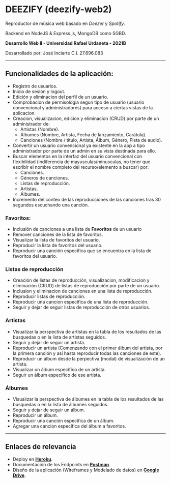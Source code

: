 # DEEZIFY (deezify-web2)

Reproductor de música web basado en *Deezer* y *Spotify*.

Backend en NodeJS & Express.js, MongoDB como SGBD.

**Desarrollo Web II - Universidad Rafael Urdaneta - 2021B**

Desarrollado por: José Inciarte C.I. 27.696.083

---

## Funcionalidades de la aplicación:

- Registro de usuarios.
- Inicio de sesión y logout.
- Edición y eliminacion del perfil de un usuario.
- Comprobacion de permisologia segun tipo de usuario (usuario convencional y administradores) para acceso a ciertas vistas de la aplicacion.
- Creacion, visualizacion, edicion y eliminacion (CRUD) por parte de un administrador de:
    - Artistas (Nombre).
    - Álbumes (Nombre, Artista, Fecha de lanzamiento, Carátula).
    - Canciones (Nombre / título, Artista, Álbum, Género, Pista de audio).
- Convertir un usuario convencional ya existente en la app a tipo administrador por parte de un admin en su vista destinada para ello.
- Buscar elementos en la interfaz del usuario convencional con flexibilidad (indiferencia de mayusculas/minusculas, no tener que escribir el nombre completo del recurso/elemento a buscar) por:
    - Canciones.
    - Géneros de canciones.
    - Listas de reproducción.
    - Artistas.
    - Álbumes.
- Incremento del conteo de las reproducciones de las canciones tras 30 segundos escuchando una canción.

### Favoritos:
- Inclusión de canciones a una lista de **Favoritos** de un usuario
- Remover canciones de la lista de favoritos.
- Visualizar la lista de favoritos del usuario.
- Reproducir la lista de favoritos del usuario.
- Reproducir una canción específica que se encuentra en la lista de favoritos del usuario.

### Listas de reproducción
- Creación de listas de reproducción, visualizacion, modificacion y eliminación (CRUD) de listas de reproducción por parte de un usuario.
- Inclusion y eliminacion de canciones en una lista de reproducción.
- Reproducir listas de reproducción.
- Reproducir una cancion específica de una lista de reproducción.
- Seguir y dejar de seguir listas de reproducción de otros usuarios.

### Artistas
- Visualizar la perspectiva de artistas en la tabla de los resultados de las busquedas o en la lista de artistas seguidos.
- Seguir y dejar de seguir un artista.
- Reproducir un artista (Comenzando con el primer álbum del artista, por la primera canción y así hasta reproducir todas las canciones de este).
- Reproducir un álbum desde la perpectiva (modal) de visualización de un artista.
- Visualizar un álbum específico de un artista.
- Seguir un álbum específico de ese artista.

### Álbumes
- Visualizar la perspectiva de álbumes en la tabla de los resultados de las busquedas o en la lista de álbumes seguidos.
- Seguir y dejar de seguir un álbum.
- Reproducir un álbum.
- Reproducir una canción específica de un álbum.
- Agregar una cancion específica del álbum a favoritos.

---

## Enlaces de relevancia

- Deploy en [**Heroku**](https://deezify-web2.herokuapp.com/).
- Documentación de los Endpoints en [**Postman**](https://documenter.getpostman.com/view/15909681/Tzedi53m).
- Diseño de la aplicación (Wireframes y Modelado de datos) en [**Google Drive**](https://drive.google.com/drive/folders/1kqwhoZpjNZ1eYUK8d7-CE7Vzs8muTRm6?usp=sharing).